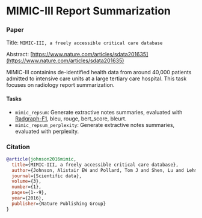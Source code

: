 # MIMIC-III Report Summarization

### Paper

Title: `MIMIC-III, a freely accessible critical care database`

Abstract: [https://www.nature.com/articles/sdata201635](https://www.nature.com/articles/sdata201635)

MIMIC-III containins de-identified health data from around 40,000 patients admitted to 
intensive care units at a large tertiary care hospital. This task focuses on radiology 
report summarization.


#### Tasks

* `mimic_repsum`: Generate extractive notes summaries, evaluated with [Radgraph-F1](https://www.cell.com/patterns/fulltext/S2666-3899(23)00157-5), bleu, rouge, bert_score, bleurt.
* `mimic_repsum_perplexity`: Generate extractive notes summaries, evaluated with perplexity.

### Citation

```bibtex
@article{johnson2016mimic,
  title={MIMIC-III, a freely accessible critical care database},
  author={Johnson, Alistair EW and Pollard, Tom J and Shen, Lu and Lehman, Li-wei H and Feng, Mengling and Ghassemi, Mohammad and Moody, Benjamin and Szolovits, Peter and Anthony Celi, Leo and Mark, Roger G},
  journal={Scientific data},
  volume={3},
  number={1},
  pages={1--9},
  year={2016},
  publisher={Nature Publishing Group}
}
```

